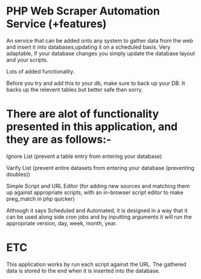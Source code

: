 PHP Web Scraper Automation Service (+features)
================================
An service that can be added onto any system to gather data from the web
and insert it into databases,updating it on a scheduled basis. Very adaptable,
if your database changes you simply update the database layout and your scripts.

Lots of added functionality.


Before you try and add this to your db, make sure to back up your DB. It backs up the relevent tables but better safe than sorry.

There are alot of functionality presented in this application, and they are as follows:-
================================
Ignore List (prevent a table entry from entering your database)

Varify List (prevent entire datasets from entering your database (preventing doubles))

Simple Script and URL Editor (for adding new sources and matching them up against appropriate scripts, with an in-browser script editor to make preg_match in php quicker)

Although it says Scheduled and Automated, it is designed in a way that it can
be used along side cron jobs and by inputting arguments it will run
the appropriate version, day, week, month, year.

ETC
===
This application works by run each script against the URL.
The gathered data is stored to the end when it is inserted into the database.

